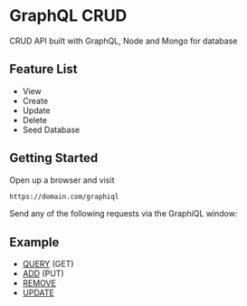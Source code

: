 # GraphQL CRUD
CRUD API built with GraphQL, Node and Mongo for database

## Feature List
* View 
* Create 
* Update 
* Delete 
* Seed Database

## Getting Started
Open up a browser and visit
```bash
https://domain.com/graphiql
```

Send any of the following requests via the GraphiQL window:

## Example
- [QUERY][] (GET)
- [ADD][] (PUT)
- [REMOVE][]
- [UPDATE][]

[QUERY]: /Explore-Auth-Api/documentation/graphql/
[ADD]: /Explore-Auth-Api/documentation/graphql/
[REMOVE]: /Explore-Auth-Api/documentation/graphql/
[UPDATE]: /Explore-Auth-Api/documentation/graphql/


